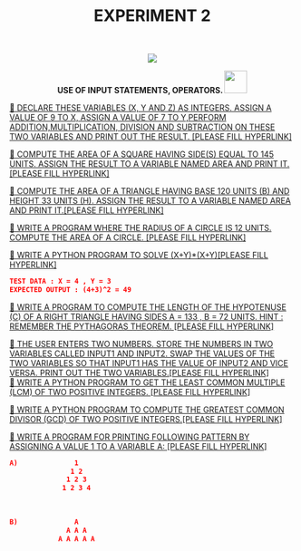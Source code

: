 <h1 align="center">EXPERIMENT 2</h1>
<!-- PROJECT LOGO -->
<br />
<p align="center">
  <a href="https://github.com/DHANOLA/CLASS-NOTIX/edit/root/SEMESTER%201/PYTHON%20PROGRAMMING%20LAB/EXPERIMENT%202">
    <img src="https://media.giphy.com/media/3o85xxHriUi8INnaco/giphy.gif" >
  </a>

  

  <p align="center">
  <b>USE OF INPUT STATEMENTS, OPERATORS. <img src="https://media.giphy.com/media/Z1Exz24FbX3Ko/giphy.gif" width="40" height="40" /></b>
    <br />
   
  </p>
</p>



   <a href="" style="color: ">💖   DECLARE THESE VARIABLES (X, Y AND Z) AS INTEGERS. ASSIGN A VALUE OF 9 TO X, ASSIGN A VALUE OF 7 TO Y,PERFORM ADDITION,MULTIPLICATION, DIVISION AND SUBTRACTION ON THESE TWO VARIABLES AND PRINT OUT THE RESULT. [PLEASE FILL HYPERLINK]</a><br />
  

<a href="" style="color: ">💖  COMPUTE THE AREA OF A SQUARE HAVING SIDE(S) EQUAL TO 145 UNITS. ASSIGN THE RESULT TO A VARIABLE NAMED AREA AND PRINT IT. [PLEASE FILL HYPERLINK]</a><br /> 

<a href="" style="color: ">💖   COMPUTE THE AREA OF A TRIANGLE HAVING BASE 120 UNITS (B) AND HEIGHT 33 UNITS (H). ASSIGN THE RESULT TO A VARIABLE NAMED AREA AND PRINT IT.[PLEASE FILL HYPERLINK]</a><br />

 
 <a href="" style="color: ">💖  WRITE A PROGRAM WHERE THE RADIUS OF A CIRCLE IS 12 UNITS. COMPUTE THE AREA OF A CIRCLE.  [PLEASE FILL HYPERLINK]</a><br />

 <a href="" style="color: ">💖   WRITE A PYTHON PROGRAM TO SOLVE (X+Y)*(X+Y)[PLEASE FILL HYPERLINK]</a><br />
 ```json
 TEST DATA : X = 4 , Y = 3
EXPECTED OUTPUT : (4+3)^2 = 49
 ```
 <a href="" style="color: ">💖  WRITE A PROGRAM TO COMPUTE THE LENGTH OF THE HYPOTENUSE (C) OF A RIGHT TRIANGLE HAVING SIDES A = 133 , B = 72 UNITS. HINT : REMEMBER THE PYTHAGORAS THEOREM. [PLEASE FILL HYPERLINK]</a><br />
 
 
 <a href="" style="color: ">💖   THE USER ENTERS TWO NUMBERS. STORE THE NUMBERS IN TWO VARIABLES CALLED INPUT1 AND INPUT2. SWAP THE VALUES OF THE TWO VARIABLES SO THAT INPUT1 HAS THE VALUE OF INPUT2 AND VICE VERSA. PRINT OUT THE TWO VARIABLES.[PLEASE FILL HYPERLINK]</a><br />
 <a href="" style="color: ">💖  WRITE A PYTHON PROGRAM TO GET THE LEAST COMMON MULTIPLE (LCM) OF TWO POSITIVE INTEGERS.  [PLEASE FILL HYPERLINK]</a><br />


 <a href="" style="color: ">💖   WRITE A PYTHON PROGRAM TO COMPUTE THE GREATEST COMMON DIVISOR (GCD) OF TWO POSITIVE INTEGERS.[PLEASE FILL HYPERLINK]</a><br />

 
 <a href="" style="color: ">💖 WRITE A PROGRAM FOR PRINTING FOLLOWING PATTERN BY ASSIGNING A VALUE 1 TO A VARIABLE A: [PLEASE FILL HYPERLINK]</a><br />
 
  ```json
  A)              1
                 1 2
                1 2 3
               1 2 3 4
               
               
               
 B)              A
                A A A
              A A A A A
 ```
 
